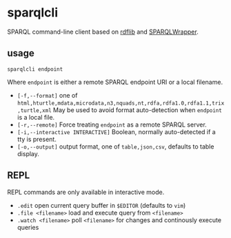 # sparqlcli

SPARQL command-line client based on [rdflib](https://github.com/RDFLib/rdflib) and [SPARQLWrapper](https://github.com/RDFLib/sparqlwrapper).

## usage

`sparqlcli endpoint`

Where `endpoint` is either a remote SPARQL endpoint URI or a local filename.

- `[-f,--format]` one of `html,hturtle,mdata,microdata,n3,nquads,nt,rdfa,rdfa1.0,rdfa1.1,trix,turtle,xml` May be used to avoid format auto-detection when `endpoint` is a local file.
- `[-r,--remote]` Force treating `endpoint` as a remote SPARQL server.
- `[-i,--interactive INTERACTIVE]` Boolean, normally auto-detected if a tty is present.
- `[-o,--output]` output format, one of `table,json,csv`, defaults to table display.

## REPL

REPL commands are only available in interactive mode.

- `.edit` open current query buffer in `$EDITOR` (defaults to `vim`)
- `.file <filename>` load and execute query from `<filename>`
- `.watch <filename>` poll `<filename>` for changes and continously execute queries
